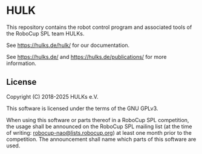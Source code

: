 # HULK

This repository contains the robot control program and associated tools of the RoboCup SPL team HULKs.

See https://hulks.de/hulk/ for our documentation.

See https://hulks.de/ and https://hulks.de/publications/ for more information.

## License

Copyright (C) 2018-2025 HULKs e.V.

This software is licensed under the terms of the GNU GPLv3.

When using this software or parts thereof in a RoboCup SPL competition, the usage shall be announced on the RoboCup SPL mailing list (at the time of writing: robocup-nao@lists.robocup.org) at least one month prior to the competition.
The announcement shall name which parts of this software are used.

